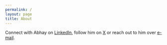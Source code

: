 ```yaml
---
permalink: /
layout: page
title: About
---
```


Connect with Abhay on [LinkedIn](https://www.linkedin.com/in/abhayvenkatesh/), follow him on [X](https://twitter.com/AbhayVenkatesh1) or reach out to him over [e-mail](mailto:abhay.venkatesh@gmail.com).
